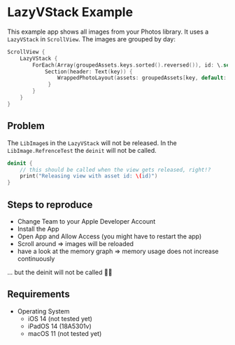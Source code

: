 # LazyVStack Example

This example app shows all images from your Photos library.
It uses a `LazyVStack` in `ScrollView`. The images are grouped by day:

```swift
ScrollView {
    LazyVStack {
        ForEach(Array(groupedAssets.keys.sorted().reversed()), id: \.self) { key in
            Section(header: Text(key)) {
                WrappedPhotoLayout(assets: groupedAssets[key, default: []])
             }
        }
    }
}
```

## Problem

The `LibImage`s in the `LazyVStack` will not be released.
In the `LibImage.RefrenceTest` the `deinit` will not be called.

```swift
deinit {
    // this should be called when the view gets released, right!?
    print("Releasing view with asset id: \(id)")
}
```


## Steps to reproduce

* Change Team to your Apple Developer Account 
* Install the App
* Open App and Allow Access (you might have to restart the app)
* Scroll around => images will be reloaded 
* have a look at the memory graph => memory usage does not increase continuously

... but the deinit will not be called 🤔🧐   


## Requirements

* Operating System
    * iOS 14 (not tested yet)
    * iPadOS 14 (18A5301v)
    * macOS 11 (not tested yet)
